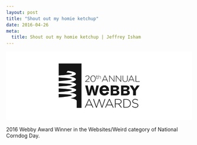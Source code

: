 ```yaml
---
layout: post
title: "Shout out my homie ketchup"
date: 2016-04-26
meta:
  title: Shout out my homie ketchup | Jeffrey Isham
---
```


<img class="img-fluid img-thumbnail" src="/assets/images/webby20th.png" />
<p>2016 Webby Award Winner in the Websites/Weird category of National Corndog Day.</p>
